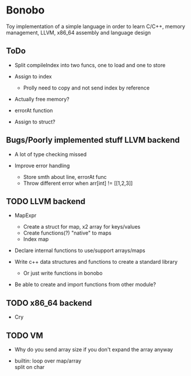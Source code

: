 # Bonobo

Toy implementation of a simple language in order to learn C/C++, memory management, LLVM, x86_64 assembly and language design

## ToDo

* Split compileIndex into two funcs, one to load and one to store

* Assign to index
    * Prolly need to copy and not send index by reference

* Actually free memory?

* errorAt function

* Assign to struct?

## Bugs/Poorly implemented stuff LLVM backend

* A lot of type checking missed

* Improve error handling
    * Store smth about line, errorAt func
    * Throw different error when arr[int] != [[1,2,3]]

## TODO LLVM backend

* MapExpr
    * Create a struct for map, x2 array for keys/values
    * Create functions(?) "native" to maps
    * Index map 

* Declare internal functions to use/support arrays/maps

* Write c++ data structures and functions to create a standard library
    * Or just write functions in bonobo

* Be able to create and import functions from other module?

## TODO x86_64 backend

* Cry


## TODO VM 

* Why do you send array size if you don't expand the array anyway

* builtin:
    loop over map/array    
    split on char
